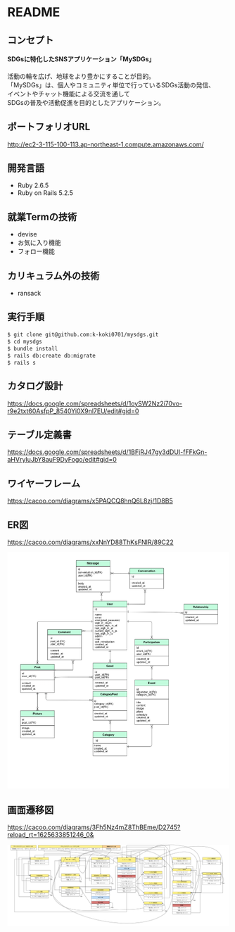 # README

## コンセプト

#### SDGsに特化したSNSアプリケーション「MySDGs」

活動の輪を広げ、地球をより豊かにすることが目的。  
「MySDGs」は、個人やコミュニティ単位で行っているSDGs活動の発信、  
イベントやチャット機能による交流を通して  
SDGsの普及や活動促進を目的としたアプリケーション。

## ポートフォリオURL
http://ec2-3-115-100-113.ap-northeast-1.compute.amazonaws.com/

## 開発言語

- Ruby 2.6.5
- Ruby on Rails 5.2.5


## 就業Termの技術

- devise
- お気に入り機能
- フォロー機能


## カリキュラム外の技術

- ransack


## 実行手順

```
$ git clone git@github.com:k-koki0701/mysdgs.git
$ cd mysdgs
$ bundle install
$ rails db:create db:migrate
$ rails s
```

## カタログ設計
https://docs.google.com/spreadsheets/d/1oySW2Nz2i70vo-r9e2txt60AsfpP_8540Yi0X9nl7EU/edit#gid=0


## テーブル定義書
https://docs.google.com/spreadsheets/d/1BFjRJ47gy3dDUI-fFFkGn-aHVryIuJbY8auF9DyFogo/edit#gid=0


## ワイヤーフレーム
https://cacoo.com/diagrams/x5PAQCQ8hnQ6L8zj/1D8B5


## ER図
https://cacoo.com/diagrams/xxNnYD88ThKsFNIR/89C22

![ER図](./public/images/Entity_Relationship_Diagram.png)


## 画面遷移図
https://cacoo.com/diagrams/3Fh5Nz4mZ8ThBEme/D2745?reload_rt=1625633851246_0&

![画面遷移図](./public/images/Screen_transition_diagram.png)
